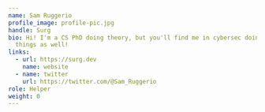 ```yaml
---
name: Sam Ruggerio
profile_image: profile-pic.jpg
handle: Surg
bio: Hi! I'm a CS PhD doing theory, but you'll find me in cybersec doing neat
  things as well!
links:
  - url: https://surg.dev
    name: website
  - name: twitter
    url: https://twitter.com/@Sam_Ruggerio
role: Helper
weight: 0
---
```

